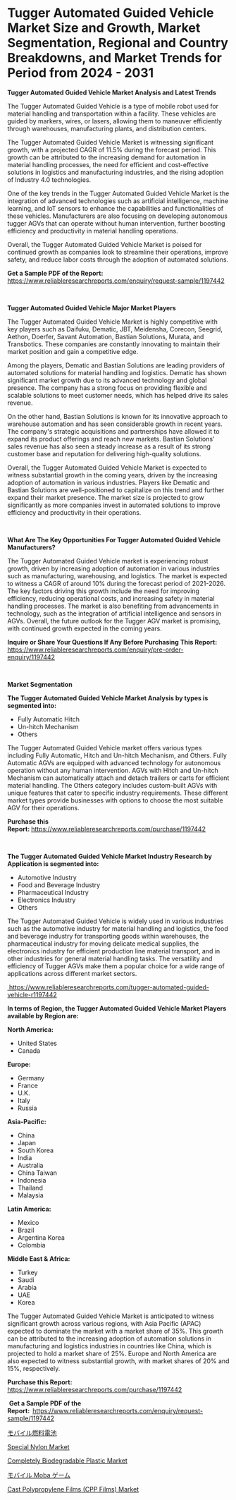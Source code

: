 <p><h1>Tugger Automated Guided Vehicle Market Size and Growth, Market Segmentation, Regional and Country Breakdowns, and Market Trends for Period from 2024 -  2031</h1></p><p><strong>Tugger Automated Guided Vehicle Market Analysis and Latest Trends</strong></p>
<p><p>The Tugger Automated Guided Vehicle is a type of mobile robot used for material handling and transportation within a facility. These vehicles are guided by markers, wires, or lasers, allowing them to maneuver efficiently through warehouses, manufacturing plants, and distribution centers.</p><p>The Tugger Automated Guided Vehicle Market is witnessing significant growth, with a projected CAGR of 11.5% during the forecast period. This growth can be attributed to the increasing demand for automation in material handling processes, the need for efficient and cost-effective solutions in logistics and manufacturing industries, and the rising adoption of Industry 4.0 technologies.</p><p>One of the key trends in the Tugger Automated Guided Vehicle Market is the integration of advanced technologies such as artificial intelligence, machine learning, and IoT sensors to enhance the capabilities and functionalities of these vehicles. Manufacturers are also focusing on developing autonomous tugger AGVs that can operate without human intervention, further boosting efficiency and productivity in material handling operations.</p><p>Overall, the Tugger Automated Guided Vehicle Market is poised for continued growth as companies look to streamline their operations, improve safety, and reduce labor costs through the adoption of automated solutions.</p></p>
<p><strong>Get a Sample PDF of the Report:&nbsp;</strong> <a href="https://www.reliableresearchreports.com/enquiry/request-sample/1197442">https://www.reliableresearchreports.com/enquiry/request-sample/1197442</a></p>
<p>&nbsp;</p>
<p><strong>Tugger Automated Guided Vehicle Major Market Players</strong></p>
<p><p>The Tugger Automated Guided Vehicle Market is highly competitive with key players such as Daifuku, Dematic, JBT, Meidensha, Corecon, Seegrid, Aethon, Doerfer, Savant Automation, Bastian Solutions, Murata, and Transbotics. These companies are constantly innovating to maintain their market position and gain a competitive edge.</p><p>Among the players, Dematic and Bastian Solutions are leading providers of automated solutions for material handling and logistics. Dematic has shown significant market growth due to its advanced technology and global presence. The company has a strong focus on providing flexible and scalable solutions to meet customer needs, which has helped drive its sales revenue.</p><p>On the other hand, Bastian Solutions is known for its innovative approach to warehouse automation and has seen considerable growth in recent years. The company's strategic acquisitions and partnerships have allowed it to expand its product offerings and reach new markets. Bastian Solutions' sales revenue has also seen a steady increase as a result of its strong customer base and reputation for delivering high-quality solutions.</p><p>Overall, the Tugger Automated Guided Vehicle Market is expected to witness substantial growth in the coming years, driven by the increasing adoption of automation in various industries. Players like Dematic and Bastian Solutions are well-positioned to capitalize on this trend and further expand their market presence. The market size is projected to grow significantly as more companies invest in automated solutions to improve efficiency and productivity in their operations.</p></p>
<p>&nbsp;</p>
<p><strong>What Are The Key Opportunities For Tugger Automated Guided Vehicle Manufacturers?</strong></p>
<p><p>The Tugger Automated Guided Vehicle market is experiencing robust growth, driven by increasing adoption of automation in various industries such as manufacturing, warehousing, and logistics. The market is expected to witness a CAGR of around 10% during the forecast period of 2021-2026. The key factors driving this growth include the need for improving efficiency, reducing operational costs, and increasing safety in material handling processes. The market is also benefiting from advancements in technology, such as the integration of artificial intelligence and sensors in AGVs. Overall, the future outlook for the Tugger AGV market is promising, with continued growth expected in the coming years.</p></p>
<p><strong>Inquire or Share Your Questions If Any Before Purchasing This Report:</strong> <a href="https://www.reliableresearchreports.com/enquiry/pre-order-enquiry/1197442">https://www.reliableresearchreports.com/enquiry/pre-order-enquiry/1197442</a></p>
<p>&nbsp;</p>
<p><strong>Market Segmentation</strong></p>
<p><strong>The Tugger Automated Guided Vehicle Market Analysis by types is segmented into:</strong></p>
<p><ul><li>Fully Automatic Hitch</li><li>Un-hitch Mechanism</li><li>Others</li></ul></p>
<p><p>The Tugger Automated Guided Vehicle market offers various types including Fully Automatic, Hitch and Un-hitch Mechanism, and Others. Fully Automatic AGVs are equipped with advanced technology for autonomous operation without any human intervention. AGVs with Hitch and Un-hitch Mechanism can automatically attach and detach trailers or carts for efficient material handling. The Others category includes custom-built AGVs with unique features that cater to specific industry requirements. These different market types provide businesses with options to choose the most suitable AGV for their operations.</p></p>
<p><strong>Purchase this Report:&nbsp;</strong><a href="https://www.reliableresearchreports.com/purchase/1197442">https://www.reliableresearchreports.com/purchase/1197442</a></p>
<p>&nbsp;</p>
<p><strong>The Tugger Automated Guided Vehicle Market Industry Research by Application is segmented into:</strong></p>
<p><ul><li>Automotive Industry</li><li>Food and Beverage Industry</li><li>Pharmaceutical Industry</li><li>Electronics Industry</li><li>Others</li></ul></p>
<p><p>The Tugger Automated Guided Vehicle is widely used in various industries such as the automotive industry for material handling and logistics, the food and beverage industry for transporting goods within warehouses, the pharmaceutical industry for moving delicate medical supplies, the electronics industry for efficient production line material transport, and in other industries for general material handling tasks. The versatility and efficiency of Tugger AGVs make them a popular choice for a wide range of applications across different market sectors.</p></p>
<p><a href="https://www.reliableresearchreports.com/tugger-automated-guided-vehicle-r1197442">&nbsp;https://www.reliableresearchreports.com/tugger-automated-guided-vehicle-r1197442</a></p>
<p><strong>In terms of Region, the Tugger Automated Guided Vehicle Market Players available by Region are:</strong></p>
<p>
    <p> <strong> North America: </strong>
        <ul>
            <li>United States</li>
            <li>Canada</li>
        </ul>
        </p> 
    <p> <strong> Europe: </strong>
        <ul>
            <li>Germany</li>
            <li>France</li>
            <li>U.K.</li>
            <li>Italy</li>
            <li>Russia</li>
        </ul>
        </p> 
    <p> <strong> Asia-Pacific: </strong>
        <ul>
            <li>China</li>
            <li>Japan</li>
            <li>South Korea</li>
            <li>India</li>
            <li>Australia</li>
            <li>China Taiwan</li>
            <li>Indonesia</li>
            <li>Thailand</li>
            <li>Malaysia</li>
        </ul>
        </p> 
    <p> <strong> Latin America: </strong>
        <ul>
            <li>Mexico</li>
            <li>Brazil</li>
            <li>Argentina Korea</li>
            <li>Colombia</li>
        </ul>
        </p> 
    <p> <strong> Middle East & Africa: </strong>
        <ul>
            <li>Turkey</li>
            <li>Saudi</li>
            <li>Arabia</li>
            <li>UAE</li>
            <li>Korea</li>
        </ul>
    </p>
    </p>
<p><p>The Tugger Automated Guided Vehicle Market is anticipated to witness significant growth across various regions, with Asia Pacific (APAC) expected to dominate the market with a market share of 35%. This growth can be attributed to the increasing adoption of automation solutions in manufacturing and logistics industries in countries like China, which is projected to hold a market share of 25%. Europe and North America are also expected to witness substantial growth, with market shares of 20% and 15%, respectively.</p></p>
<p><strong>Purchase this Report: </strong><a href="https://www.reliableresearchreports.com/purchase/1197442">https://www.reliableresearchreports.com/purchase/1197442</a></p>
<p>&nbsp;<strong>Get a Sample PDF of the Report:&nbsp;&nbsp;</strong><a href="https://www.reliableresearchreports.com/enquiry/request-sample/1197442">https://www.reliableresearchreports.com/enquiry/request-sample/1197442</a></p>
<p><strong></strong></p>
<p><p><a href="https://github.com/hwbcz413288296/Market-Research-Report-List-1/blob/main/857684631465.md">モバイル燃料電池</a></p><p><a href="https://issuu.com/reportprime-2/docs/special-nylon-market-size-2030.pptx">Special Nylon Market</a></p><p><a href="https://issuu.com/reportprime-2/docs/completely-biodegradable-plastic-market-size-2030.">Completely Biodegradable Plastic Market</a></p><p><a href="https://github.com/efcvopdgkdx128/Market-Research-Report-List-1/blob/main/955333631464.md">モバイル Moba ゲーム</a></p><p><a href="https://www.linkedin.com/pulse/cast-polypropylene-films-cpp-market-size-growth-outlook-from-xjgzc?trackingId=AOSSd7G3IjY%2BXOeTM0vl9Q%3D%3D">Cast Polypropylene Films (CPP Films) Market</a></p></p>